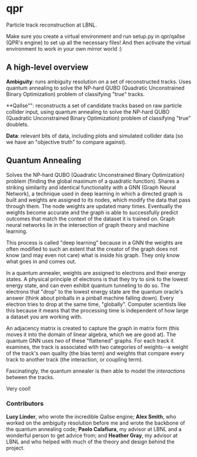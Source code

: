 # qpr
Particle track reconstruction at LBNL.

Make sure you create a virtual environment and run setup.py in qpr/qallse (QPR's engine) to set up all the necessary files!
And then activate the virtual environment to work in your own mirror world :)


## A high-level overview

**Ambiguity**: runs ambiguity resolution on a set of reconstructed tracks. Uses quantum annealing to solve the NP-hard QUBO (Quadratic Unconstrained Binary Optimization) problem of classifying "true" tracks.

**Qallse"": reconstructs a set of candidate tracks based on raw particle collider input, using quantum annealing to solve the NP-hard QUBO (Quadratic Unconstrained Binary Optimization) problem of classifying "true" doublets.

**Data**: relevant bits of data, including plots and simulated collider data (so we have an "objective truth" to compare against).

## Quantum Annealing

Solves the NP-hard QUBO (Quadratic Unconstrained Binary Optimization) problem (finding the global maximum of a quadratic function). Shares a striking similarity and identical functionality with a GNN (Graph Neural Network), a technique used in deep learning in which a directed graph is built and weights are assigned to its nodes, which modify the data that pass through them. The node weights are updated many times. Eventually the weights become accurate and the graph is able to successfully predict outcomes that match the context of the dataset it is trained on. Graph neural networks lie in the intersection of graph theory and machine learning.

This process is called "deep learning" because in a GNN the weights are often modified to such an extent that the creator of the graph does not know (and may even not care) what is inside his graph. They only know what goes in and comes out.

In a quantum annealer, weights are assigned to electrons and their energy states. A physical principle of electrons is that they try to sink to the lowest energy state, and can even exhibit quantum tunneling to do so. The electrons that "drop" to the lowest energy state are the quantum oracle's answer (think about pinballs in a pinball machine falling down). Every electron tries to drop at the same time, "globally". Computer scientists like this because it means that the processing time is independent of how large a dataset you are working with.

An adjacency matrix is created to capture the graph in matrix form (this moves it into the domain of linear algebra, which we are good at). The quantum GNN uses *two* of these "flattened" graphs. For each track it examines, the track is associated with two categories of weights--a weight of the track's own quality (the bias term) and weights that compare every track to another track (the interaction, or coupling term).

Fascinatingly, the quantum annealer is then able to model the *interactions* between the tracks.

Very cool!


### Contributors
**Lucy Linder**, who wrote the incredible Qallse engine;
**Alex Smith**, who worked on the ambiguity resolution before me and wrote the backbone of the quantum annealing code;
**Paolo Calafiura**, my advisor at LBNL and a wonderful person to get advice from; and 
**Heather Gray**, my advisor at LBNL and who helped with much of the theory and design behind the project.
